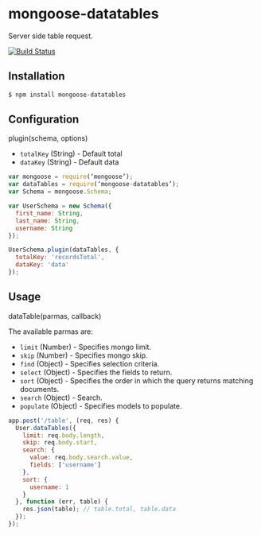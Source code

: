 # mongoose-datatables

Server side table request.

[![Build Status](https://travis-ci.org/archr/mongoose-datatables.svg)](https://travis-ci.org/archr/mongoose-datatables)

## Installation
```sh
$ npm install mongoose-datatables
```

## Configuration
plugin(schema, options)
* `totalKey` (String) - Default total
* `dataKey` (String) - Default data

```javascript
var mongoose = require(‘mongoose’);
var dataTables = require(‘mongoose-datatables’);
var Schema = mongoose.Schema;

var UserSchema = new Schema({
  first_name: String,
  last_name: String,
  username: String
});

UserSchema.plugin(dataTables, {
  totalKey: 'recordsTotal',
  dataKey: 'data'
});
```

## Usage
dataTable(parmas, callback)

The available parmas are:
* `limit` (Number) - Specifies mongo limit.
* `skip` (Number) - Specifies mongo skip.
* `find` (Object) - Specifies selection criteria.
* `select` (Object) - Specifies the fields to return.
* `sort` (Object) - Specifies the order in which the query returns matching documents.
* `search` (Object) - Search.
* `populate` (Object) - Specifies models to populate.


```javascript
app.post('/table', (req, res) {
  User.dataTables({
    limit: req.body.length,
    skip: req.body.start,
    search: {
      value: req.body.search.value,
      fields: ['username']
    },
    sort: {
      username: 1
    }
  }, function (err, table) {
    res.json(table); // table.total, table.data
  });
});
```